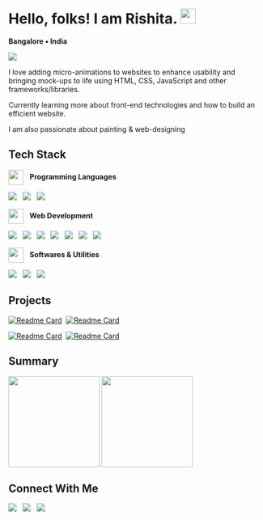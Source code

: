 # Hello, folks! I am Rishita. <img src="https://raw.githubusercontent.com/MartinHeinz/MartinHeinz/master/wave.gif" width="30px">
<b>Bangalore • India</b>

![](https://komarev.com/ghpvc/?username=rishita2605&color=dc143c&style=flat)

<p>I love adding micro-animations to websites to enhance usability and bringing mock-ups to life using HTML, CSS, JavaScript and other frameworks/libraries.</p>
<p>Currently learning more about front-end technologies and how to build an efficient website.</p>
<p>I am also passionate about painting & web-designing</p>

## Tech Stack
<img src="https://user-images.githubusercontent.com/64982040/132742949-538911f5-25a3-4fbc-a180-704f5b3ecbf1.png" height=30 align="center"/> &nbsp; **Programming Languages**

![](https://img.shields.io/badge/Java-informational?style=for-the-badge&logo=java&labelColor=dc143c&color=ff6e7f&logoColor=ffffff) &nbsp; ![](https://img.shields.io/badge/python-informational?style=for-the-badge&logo=python&labelColor=dc143c&color=ff6e7f&logoColor=ffffff)  &nbsp; ![](https://img.shields.io/badge/C_Programming-informational?style=for-the-badge&logo=c&labelColor=dc143c&color=ff6e7f&logoColor=ffffff)

<img src="https://user-images.githubusercontent.com/64982040/132745673-030241b8-4b9b-469e-a85c-5a5dc97af8a1.png" height=30 align="center"/> &nbsp; **Web Development**

![](https://img.shields.io/badge/JavaScript-informational?style=for-the-badge&logo=javascript&labelColor=dc143c&color=ff6e7f&logoColor=ffffff) &nbsp; ![](https://img.shields.io/badge/HTML-informational?style=for-the-badge&logo=html5&labelColor=dc143c&color=ff6e7f&logoColor=ffffff)  &nbsp; ![](https://img.shields.io/badge/CSS-informational?style=for-the-badge&logo=css3&labelColor=dc143c&color=ff6e7f&logoColor=ffffff) &nbsp; ![](https://img.shields.io/badge/React-informational?style=for-the-badge&logo=react&labelColor=dc143c&color=ff6e7f&logoColor=ffffff)  &nbsp; ![](https://img.shields.io/badge/BootStrap-informational?style=for-the-badge&logo=bootstrap&labelColor=dc143c&color=ff6e7f&logoColor=ffffff) &nbsp; ![](https://img.shields.io/badge/jQUERY-informational?style=for-the-badge&logo=jquery&labelColor=dc143c&color=ff6e7f&logoColor=ffffff) &nbsp; ![](https://img.shields.io/badge/SCSS-informational?style=for-the-badge&logo=sass&labelColor=dc143c&color=ff6e7f&logoColor=ffffff)

<img src="https://user-images.githubusercontent.com/64982040/132746348-05b78f08-6050-41fc-b65a-8557fb66ad7e.png" height=30 align="center"/> &nbsp; **Softwares & Utilities**

![](https://img.shields.io/badge/Figma-informational?style=for-the-badge&logo=figma&labelColor=dc143c&color=ff6e7f&logoColor=ffffff) &nbsp; ![](https://img.shields.io/badge/Visual_Studio_Code-informational?style=for-the-badge&logo=visualstudiocode&labelColor=dc143c&color=ff6e7f)  &nbsp; ![](https://img.shields.io/badge/MIcrosoft_office-informational?style=for-the-badge&logo=microsoftoffice&labelColor=dc143c&color=ff6e7f)

## Projects

[![Readme Card](https://github-readme-stats.vercel.app/api/pin/?username=rishita2605&repo=covid-19-forecast-and-analysis&theme=radical)](https://github.com/rishita2605/Covid-19-Forecast-and-Analysis)&nbsp;
[![Readme Card](https://github-readme-stats.vercel.app/api/pin/?username=rishita2605&repo=wyvern&theme=radical)](https://github.com/rishita2605/Wyvern)

[![Readme Card](https://github-readme-stats.vercel.app/api/pin/?username=rishita2605&repo=movie-location&theme=radical)](https://github.com/rishita2605/movie-location)&nbsp;
[![Readme Card](https://github-readme-stats.vercel.app/api/pin/?username=rishita2605&repo=Captain-Sem-s-Comics&theme=radical)](https://github.com/rishita2605/Captain-Sem-s-Comics)


## Summary
<img src="https://github-readme-stats.vercel.app/api/top-langs/?username=rishita2605&show_icons=true&theme=radical&layout=compact" height=180 align="center"/>&nbsp;<img src="https://github-readme-stats.vercel.app/api?username=rishita2605&count_private=true&include_all_commits=false&theme=radical" height=180 align="center"/>


## Connect With Me

[![](https://img.shields.io/badge/LinkedIN-informational?style=for-the-badge&logo=linkedin&labelColor=dc143c&color=ff6e7f&logoColor=ffffff)][1] &nbsp; [![](https://img.shields.io/badge/Twitter-informational?style=for-the-badge&logo=twitter&labelColor=dc143c&color=ff6e7f&logoColor=ffffff)][2] &nbsp; [![](https://img.shields.io/badge/Codepen-informational?style=for-the-badge&logo=codepen&labelColor=dc143c&color=ff6e7f&logoColor=ffffff)][3] &nbsp;

<!-- Links to social media accounts -->

[1]: https://www.linkedin.com/in/rishita-raha/
[2]: https://twitter.com/RahaRishita
[3]: https://codepen.io/Rishita2605


<!--text_color=480048& title_color=0D11145,ff6e7f,ee9ca7)-->
<!--*******************************My customised theme**********************************-->

<!--![Rishita's GitHub stats](https://github-readme-stats.vercel.app/api?username=rishita2605&count_private=true&include_all_commits=true&show_icons=true&border_radius=10&bg_color=145,ff6e7f,ee9ca7&title_color=ffffff&border_color=0D1117&text_color=2a0845&icon_color=ffffff)-->
<!--Images online hosting-->
<!-- ![AdinoGrahami](https://user-images.githubusercontent.com/64982040/135077771-892176ff-f0c5-4c31-98b9-5a535af541bb.png) -->
<!-- ![SecondaryLogo-transparent](https://user-images.githubusercontent.com/64982040/152486676-bf03d561-c801-4625-ba46-80d25918d2d2.png) -->

<!-- ![icon](https://user-images.githubusercontent.com/64982040/135123453-3eb89a79-2772-4d3c-812a-8e982efdc540.png) -->

<!-- ![1260519209700 (2)](https://user-images.githubusercontent.com/64982040/197331589-4f01400f-4ecf-4cad-923b-1b5cdd2fa453.jpg) -->
